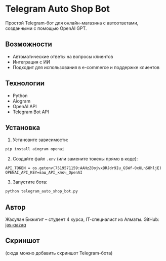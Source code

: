 
# Telegram Auto Shop Bot

Простой Telegram-бот для онлайн-магазина с автоответами, созданными с помощью OpenAI GPT.

## Возможности
- Автоматические ответы на вопросы клиентов
- Интеграция с ИИ
- Подходит для использования в e-commerce и поддержке клиентов

## Технологии
- Python
- Aiogram
- OpenAI API
- Telegram Bot API

## Установка
1. Установите зависимости:
```bash
pip install aiogram openai
```

2. Создайте файл `.env` (или замените токены прямо в коде):
```
API_TOKEN = os.getenv(7519571159:AAHzZ0ojvxBRJdr9Iu_GSWf-0xULnS8hljE)
OPENAI_API_KEY=ваш_API_ключ_OpenAI
```

3. Запустите бота:
```bash
python telegram_auto_shop_bot.py
```

## Автор
Жасулан Бижигит – студент 4 курса, IT-специалист из Алматы.
GitHub: [jas-qazaq](https://github.com/jas-qazaq)

## Скриншот
(сюда можно добавить скриншот Telegram-бота)

